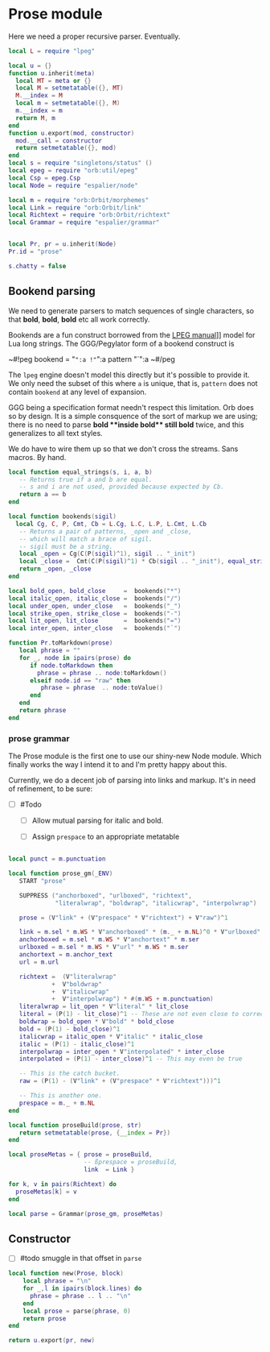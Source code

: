 # Prose module

  Here we need a proper recursive parser.  Eventually.

```lua
local L = require "lpeg"

local u = {}
function u.inherit(meta)
  local MT = meta or {}
  local M = setmetatable({}, MT)
  M.__index = M
  local m = setmetatable({}, M)
  m.__index = m
  return M, m
end
function u.export(mod, constructor)
  mod.__call = constructor
  return setmetatable({}, mod)
end
local s = require "singletons/status" ()
local epeg = require "orb:util/epeg"
local Csp = epeg.Csp
local Node = require "espalier/node"

local m = require "orb:Orbit/morphemes"
local Link = require "orb:Orbit/link"
local Richtext = require "orb:Orbit/richtext"
local Grammar = require "espalier/grammar"


local Pr, pr = u.inherit(Node)
Pr.id = "prose"
```
```lua
s.chatty = false
```
## Bookend parsing

  We need to generate parsers to match sequences of single characters, so
that **bold**, **bold**, **bold** etc all work correctly.


Bookends are a fun construct borrowed from the [LPEG manual](httk://)]]
model for Lua long strings.  The GGG/Pegylator form of a bookend construct
is


~#!peg
    bookend = "`":a !"`":a pattern  "`":a
~#/peg


The ``lpeg`` engine doesn't model this directly but it's possible to provide
it.  We only need the subset of this where ``a`` is unique, that is, ``pattern``
does not contain ``bookend`` at any level of expansion.


GGG being a specification format needn't respect this limitation.  Orb
does so by design.  It is a simple consquence of the sort of markup we are
using; there is no need to parse **bold \*\*inside bold\*\* still bold** twice,
and this generalizes to all text styles.


We do have to wire them up so that we don't cross the streams.  Sans macros.
By hand.


```lua
local function equal_strings(s, i, a, b)
   -- Returns true if a and b are equal.
   -- s and i are not used, provided because expected by Cb.
   return a == b
end

local function bookends(sigil)
  local Cg, C, P, Cmt, Cb = L.Cg, L.C, L.P, L.Cmt, L.Cb
   -- Returns a pair of patterns, _open and _close,
   -- which will match a brace of sigil.
   -- sigil must be a string.
   local _open = Cg(C(P(sigil)^1), sigil .. "_init")
   local _close =  Cmt(C(P(sigil)^1) * Cb(sigil .. "_init"), equal_strings)
   return _open, _close
end

local bold_open, bold_close     =  bookends("*")
local italic_open, italic_close =  bookends("/")
local under_open, under_close   =  bookends("_")
local strike_open, strike_close =  bookends("-")
local lit_open, lit_close       =  bookends("=")
local inter_open, inter_close   =  bookends("`")
```
```lua
function Pr.toMarkdown(prose)
   local phrase = ""
   for _, node in ipairs(prose) do
      if node.toMarkdown then
        phrase = phrase .. node:toMarkdown()
      elseif node.id == "raw" then
         phrase = phrase  .. node:toValue()
      end
   end
   return phrase
end
```
### prose grammar

  The Prose module is the first one to use our shiny-new Node module.  Which
finally works the way I intend it to and I'm pretty happy about this.



Currently, we do a decent job of parsing into links and markup.  It's in
need of refinement, to be sure:


  - [ ] #Todo


    - [ ]  Allow mutual parsing for italic and bold.


    - [ ]  Assign ``prespace`` to an appropriate metatable


```lua

local punct = m.punctuation

local function prose_gm(_ENV)
   START "prose"

   SUPPRESS ("anchorboxed", "urlboxed", "richtext",
             "literalwrap", "boldwrap", "italicwrap", "interpolwrap")

   prose = (V"link" + (V"prespace" * V"richtext") + V"raw")^1

   link = m.sel * m.WS * V"anchorboxed" * (m._ + m.NL)^0 * V"urlboxed" * m.ser
   anchorboxed = m.sel * m.WS * V"anchortext" * m.ser
   urlboxed = m.sel * m.WS * V"url" * m.WS * m.ser
   anchortext = m.anchor_text
   url = m.url

   richtext =  (V"literalwrap"
            +  V"boldwrap"
            +  V"italicwrap"
            +  V"interpolwrap") * #(m.WS + m.punctuation)
   literalwrap = lit_open * V"literal" * lit_close
   literal = (P(1) - lit_close)^1 -- These are not even close to correct
   boldwrap = bold_open * V"bold" * bold_close
   bold = (P(1) - bold_close)^1
   italicwrap = italic_open * V"italic" * italic_close
   italic = (P(1) - italic_close)^1
   interpolwrap = inter_open * V"interpolated" * inter_close
   interpolated = (P(1) - inter_close)^1 -- This may even be true

   -- This is the catch bucket.
   raw = (P(1) - (V"link" + (V"prespace" * V"richtext")))^1

   -- This is another one.
   prespace = m._ + m.NL
end

local function proseBuild(prose, str)
   return setmetatable(prose, {__index = Pr})
end

local proseMetas = { prose = proseBuild,
                     -- ßprespace = proseBuild,
                     link  = Link }

for k, v in pairs(Richtext) do
  proseMetas[k] = v
end

local parse = Grammar(prose_gm, proseMetas)


```
## Constructor

- [ ] #todo smuggle in that offset in ``parse``

```lua
local function new(Prose, block)
    local phrase = "\n"
    for _,l in ipairs(block.lines) do
      phrase = phrase .. l .. "\n"
    end
    local prose = parse(phrase, 0)
    return prose
end
```
```lua
return u.export(pr, new)
```

